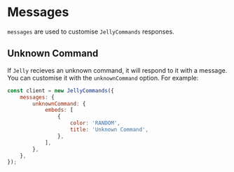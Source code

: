 # Messages

`messages` are used to customise `JellyCommands` responses.

## Unknown Command

If `Jelly` recieves an unknown command, it will respond to it with a message. You can customise it with the `unknownCommand` option. For example:

```js
const client = new JellyCommands({
	messages: {
		unknownCommand: {
			embeds: [
				{
					color: 'RANDOM',
					title: 'Unknown Command',
				},
			],
		},
	},
});
```
